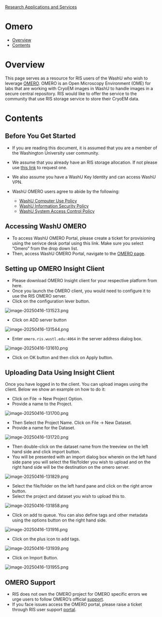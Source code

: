 
[Research Applications and Services](../Research%20Applications%20and%20Services.md)

# Omero

- [Overview](#overview)
- [Contents](#contents)

# Overview

This page serves as a resource for RIS users of the WashU who wish to leverage [OMERO](https://www.openmicroscopy.org/omero/). OMERO is an Open Microscopy Environment (OME) for labs that are working with CryoEM images in WashU to handle images in a secure central repository. RIS would like to offer the service to the community that use RIS storage service to store their CryoEM data.

# Contents

## Before You Get Started

- If you are reading this document, it is assumed that you are a member of the Washington University user community.
- We assume that you already have an RIS storage allocation. If not please use [this link](https://washu.atlassian.net/servicedesk/customer/portal/2/group/6/create/53) to request one.
- We also assume you have a WashU Key Identity and can access WashU VPN.
- WashU OMERO users agree to abide by the following:

  - [WashU Computer Use Policy](https://informationsecurity.wustl.edu/policies/computer-use-policy)
  - [WashU Information Security Policy](https://informationsecurity.wustl.edu/faculty-staff-students/security-policies-2/information-security-policy)
  - [WashU System Access Control Policy](https://wustl.edu/about/compliance-policies/computers-internet-policies)

## Accessing WashU OMERO

- To access WashU OMERO Portal, please create a ticket for provisioning using the serivce desk portal using this link. Make sure you select “Omero” from the drop down list.
- Then, access WashU OMERO Portal, navigate to the [OMERO page](https://omero.ris.wustl.edu/).

## Setting up OMERO Insight Client

- Please download OMERO Insight client for your respective platform from here.
- Once you launch the OMERO client, you would need to configure it to use the RIS OMERO server.
- Click on the configuration lever button.

![image-20250416-131523.png](../../attachments/0d32650a-3e66-42cb-9a7c-410401d9ca05.png)

- Click on ADD server button

![image-20250416-131544.png](../../attachments/b712cbe6-2a64-42cf-83d4-b170585253f9.png)

- Enter `omero.ris.wustl.edu:4064` in the server address dialog box.

![image-20250416-131610.png](../../attachments/33b48f6c-f244-4a2e-a4ce-097b70b3c16d.png)

- Click on OK button and then click on Apply button.

## Uploading Data Using Insight Client

Once you have logged in to the client. You can upload images using the client. Below we show an example on how to do it:

- Click on File -> New Project Option.
- Provide a name to the Project.

![image-20250416-131700.png](../../attachments/30541941-ae44-4493-885d-f17bdc37849b.png)

- Then Select the Project Name. Click on File -> New Dataset.
- Provide a name for the Dataset.

![image-20250416-131720.png](../../attachments/f0c03e24-03ed-425c-baca-c3734b5fa7ee.png)

- Then double-click on the dataset name from the treeview on the left hand side and click import button.
- You will be presented with an import dialog box wherein on the left hand side pane you will select the file/folder you wish to upload and on the right hand side will be the destination on the omero server.

![image-20250416-131829.png](../../attachments/221df564-996e-4f8b-ab28-90eb9392be73.png)

- Select the file/folder on the left hand pane and click on the right arrow button.
- Select the project and dataset you wish to upload this to.

![image-20250416-131858.png](../../attachments/391b4883-e0c6-4915-aff2-c2e82aac41c6.png)

- Click on add to queue. You can also define tags and other metadata using the options button on the right hand side.

![image-20250416-131916.png](../../attachments/1471beb2-c265-4706-a904-74d8b214c346.png)

- Click on the plus icon to add tags.

![image-20250416-131939.png](../../attachments/c6464bdb-1841-4a34-b33e-ce370763f04a.png)

- Click on Import Button.

![image-20250416-131955.png](../../attachments/149b044d-ec99-4b34-9795-eab46ff2a1f6.png)

## OMERO Support

- RIS does not own the OMERO project for OMERO specific errors we urge users to follow OMERO’s official [support](https://www.openmicroscopy.org/support/).
- If you face issues access the OMERO portal, please raise a ticket through RIS user support [portal](https://washu.atlassian.net/servicedesk/customer/portal/2/group/6/create/53).
